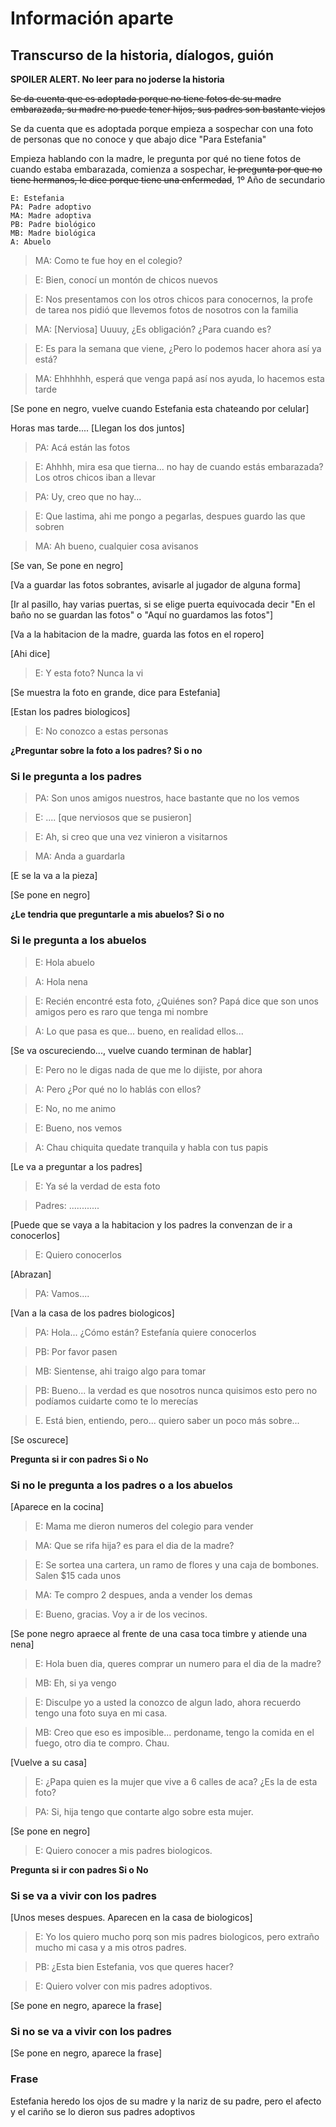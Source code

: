 Información aparte
==================

Transcurso de la historia, díalogos, guión
------------------------------------------
**SPOILER ALERT. No leer para no joderse la historia**

~~Se da cuenta que es adoptada porque no tiene fotos de su madre embarazada, su madre no puede tener hijos, sus padres son bastante viejos~~

Se da cuenta que es adoptada porque empieza a sospechar con una foto de personas que no conoce y que abajo dice "Para Estefania"

Empieza hablando con la madre, le pregunta por qué no tiene fotos de cuando estaba embarazada, comienza a sospechar, ~~le pregunta por que no tiene hermanos, le dice porque tiene una enfermedad~~, 1º Año de secundario

```
E: Estefania
PA: Padre adoptivo
MA: Madre adoptiva
PB: Padre biológico
MB: Madre biológica
A: Abuelo
```

> MA: Como te fue hoy en el colegio?

> E: Bien, conocí un montón de chicos nuevos

> E: Nos presentamos con los otros chicos para conocernos, la profe de tarea nos pidió que llevemos fotos de nosotros con la familia

> MA: [Nerviosa] Uuuuy, ¿Es obligación? ¿Para cuando es?

> E: Es para la semana que viene, ¿Pero lo podemos hacer ahora así ya está?

> MA: Ehhhhhh, esperá que venga papá así nos ayuda, lo hacemos esta tarde

[Se pone en negro, vuelve cuando Estefania esta chateando por celular]

Horas mas tarde.... [Llegan los dos juntos]

> PA: Acá están las fotos

> E: Ahhhh, mira esa que tierna... no hay de cuando estás embarazada? Los otros chicos iban a llevar

> PA: Uy, creo que no hay...

> E: Que lastima, ahi me pongo a pegarlas, despues guardo las que sobren

> MA: Ah bueno, cualquier cosa avisanos

[Se van, Se pone en negro]

[Va a guardar las fotos sobrantes, avisarle al jugador de alguna forma]

[Ir al pasillo, hay varias puertas, si se elige puerta equivocada decir "En el baño no se guardan las fotos" o "Aquí no guardamos las fotos"]

[Va a la habitacion de la madre, guarda las fotos en el ropero]

[Ahi dice]

> E: Y esta foto? Nunca la vi

[Se muestra la foto en grande, dice para Estefania]

[Estan los padres biologicos]

> E: No conozco a estas personas

**¿Preguntar sobre la foto a los padres? Si o no**

### Si le pregunta a los padres

> PA: Son unos amigos nuestros, hace bastante que no los vemos

> E: .... [que nerviosos que se pusieron]

> E: Ah, si creo que una vez vinieron a visitarnos

> MA: Anda a guardarla

[E se la va a la pieza]

[Se pone en negro]

**¿Le tendria que preguntarle a mis abuelos? Si o no**

### Si le pregunta a los abuelos

> E: Hola abuelo

> A: Hola nena

> E: Recién encontré esta foto, ¿Quiénes son? Papá dice que son unos amigos pero es raro que tenga mi nombre

> A: Lo que pasa es que... bueno, en realidad ellos...

[Se va oscureciendo..., vuelve cuando terminan de hablar]

> E: Pero no le digas nada de que me lo dijiste, por ahora

> A: Pero ¿Por qué no lo hablás con ellos?

> E: No, no me animo

> E: Bueno, nos vemos

> A: Chau chiquita quedate tranquila y habla con tus papis

[Le va a preguntar a los padres]

> E: Ya sé la verdad de esta foto

> Padres: ............

[Puede que se vaya a la habitacion y los padres la convenzan de ir a conocerlos]

> E: Quiero conocerlos

[Abrazan]

> PA: Vamos....

[Van a la casa de los padres biologicos]

> PA: Hola... ¿Cómo están? Estefanía quiere conocerlos

> PB: Por favor pasen

> MB: Sientense, ahi traigo algo para tomar

> PB: Bueno... la verdad es que nosotros nunca quisimos esto pero no podíamos cuidarte como te lo merecías

> E. Está bien, entiendo, pero... quiero saber un poco más sobre...

[Se oscurece]

**Pregunta si ir con padres Si o No**

### Si no le pregunta a los padres o a los abuelos

[Aparece en la cocina]

> E: Mama me dieron numeros del colegio para vender

> MA: Que se rifa hija? es para el dia de la madre? 

> E: Se sortea una cartera, un ramo de flores y una caja de bombones. Salen $15 cada unos

> MA: Te compro 2 despues, anda a vender los demas

> E: Bueno, gracias. Voy a ir de los vecinos.

[Se pone negro apraece al frente de una casa toca timbre y atiende una nena]

> E: Hola buen dia, queres comprar un numero para el dia de la madre?

> MB: Eh, si ya vengo

> E: Disculpe yo a usted la conozco de algun lado, ahora recuerdo tengo una foto suya en mi casa.

> MB: Creo que eso es imposible... perdoname, tengo la comida en el fuego, otro dia te compro. Chau.

[Vuelve a su casa]

> E: ¿Papa quien es la mujer que vive a 6 calles de aca? ¿Es la de esta foto?

> PA: Si, hija tengo que contarte algo sobre esta mujer.

[Se pone en negro]

> E: Quiero conocer a mis padres biologicos.

**Pregunta si ir con padres Si o No**

### Si se va a vivir con los padres

[Unos meses despues. Aparecen en la casa de biologicos]

> E: Yo los quiero mucho porq son mis padres biologicos, pero extraño mucho mi casa y a mis otros padres.

> PB: ¿Esta bien Estefania, vos que queres hacer? 

> E: Quiero volver con mis padres adoptivos.

[Se pone en negro, aparece la frase]

### Si no se va a vivir con los padres

[Se pone en negro, aparece la frase]

### Frase

Estefania heredo los ojos de su madre y la nariz de su padre, pero el afecto y el cariño se lo dieron sus padres adoptivos